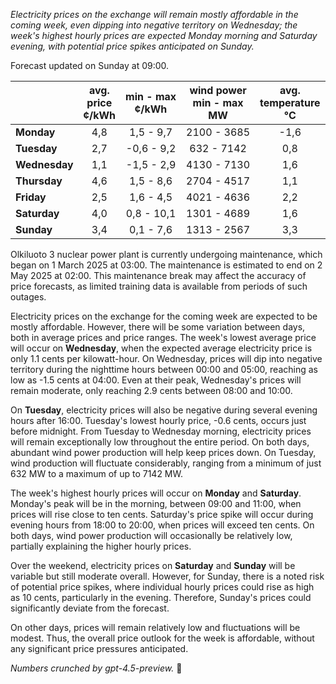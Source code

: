 *Electricity prices on the exchange will remain mostly affordable in the coming week, even dipping into negative territory on Wednesday; the week's highest hourly prices are expected Monday morning and Saturday evening, with potential price spikes anticipated on Sunday.*

Forecast updated on Sunday at 09:00.

|              | avg.<br>price<br>¢/kWh | min - max<br>¢/kWh | wind power<br>min - max<br>MW | avg.<br>temperature<br>°C |
|:-------------|:----------------:|:----------------:|:-------------:|:-------------:|
| **Monday**   |       4,8        |      1,5 - 9,7     |      2100 - 3685     |       -1,6      |
| **Tuesday**     |       2,7        |     -0,6 - 9,2     |      632 - 7142      |        0,8      |
| **Wednesday** |       1,1        |     -1,5 - 2,9     |      4130 - 7130     |        1,6      |
| **Thursday**     |       4,6        |      1,5 - 8,6     |      2704 - 4517     |        1,1      |
| **Friday**   |       2,5        |      1,6 - 4,5     |      4021 - 4636     |        2,2      |
| **Saturday**    |       4,0        |      0,8 - 10,1    |      1301 - 4689     |        1,6      |
| **Sunday**   |       3,4        |      0,1 - 7,6     |      1313 - 2567     |        3,3      |

Olkiluoto 3 nuclear power plant is currently undergoing maintenance, which began on 1 March 2025 at 03:00. The maintenance is estimated to end on 2 May 2025 at 02:00. This maintenance break may affect the accuracy of price forecasts, as limited training data is available from periods of such outages.

Electricity prices on the exchange for the coming week are expected to be mostly affordable. However, there will be some variation between days, both in average prices and price ranges. The week's lowest average price will occur on **Wednesday**, when the expected average electricity price is only 1.1 cents per kilowatt-hour. On Wednesday, prices will dip into negative territory during the nighttime hours between 00:00 and 05:00, reaching as low as -1.5 cents at 04:00. Even at their peak, Wednesday's prices will remain moderate, only reaching 2.9 cents between 08:00 and 10:00.

On **Tuesday**, electricity prices will also be negative during several evening hours after 16:00. Tuesday's lowest hourly price, -0.6 cents, occurs just before midnight. From Tuesday to Wednesday morning, electricity prices will remain exceptionally low throughout the entire period. On both days, abundant wind power production will help keep prices down. On Tuesday, wind production will fluctuate considerably, ranging from a minimum of just 632 MW to a maximum of up to 7142 MW.

The week's highest hourly prices will occur on **Monday** and **Saturday**. Monday's peak will be in the morning, between 09:00 and 11:00, when prices will rise close to ten cents. Saturday's price spike will occur during evening hours from 18:00 to 20:00, when prices will exceed ten cents. On both days, wind power production will occasionally be relatively low, partially explaining the higher hourly prices.

Over the weekend, electricity prices on **Saturday** and **Sunday** will be variable but still moderate overall. However, for Sunday, there is a noted risk of potential price spikes, where individual hourly prices could rise as high as 10 cents, particularly in the evening. Therefore, Sunday's prices could significantly deviate from the forecast.

On other days, prices will remain relatively low and fluctuations will be modest. Thus, the overall price outlook for the week is affordable, without any significant price pressures anticipated.

*Numbers crunched by gpt-4.5-preview.* 🍃
